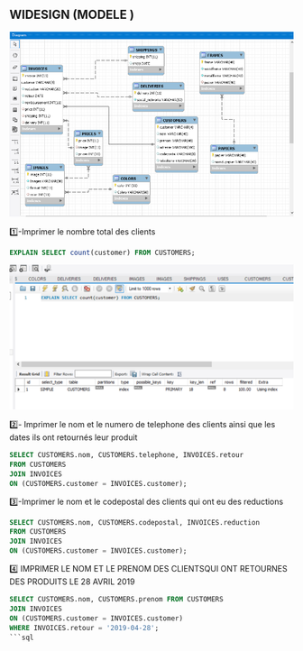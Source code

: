 
## WIDESIGN (MODELE )

![image](modele4.png)



:one:-Imprimer le nombre total des clients 


```sql
EXPLAIN SELECT count(customer) FROM CUSTOMERS;
```
![image](explain.png)

:two:- Imprimer le nom et le numero de telephone des clients ainsi que les dates ils ont retournés leur produit 

```sql
SELECT CUSTOMERS.nom, CUSTOMERS.telephone, INVOICES.retour
FROM CUSTOMERS
JOIN INVOICES 
ON (CUSTOMERS.customer = INVOICES.customer);
```


:three:-Imprimer le nom et le codepostal des clients qui ont eu des reductions 

```sql
SELECT CUSTOMERS.nom, CUSTOMERS.codepostal, INVOICES.reduction
FROM CUSTOMERS
JOIN INVOICES 
ON (CUSTOMERS.customer = INVOICES.customer);
```

:four: IMPRIMER LE NOM ET LE PRENOM DES CLIENTSQUI ONT RETOURNES DES PRODUITS LE 28 AVRIL 2019



```sql
SELECT CUSTOMERS.nom, CUSTOMERS.prenom FROM CUSTOMERS 
JOIN INVOICES
ON (CUSTOMERS.customer = INVOICES.customer)
WHERE INVOICES.retour = '2019-04-28';
```sql

